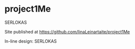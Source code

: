 # project1Me
SERLOKAS

Site published at https://github.com/linaLeinartaite/project1Me

In-line design: SERLOKAS
